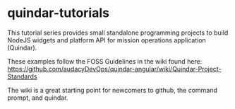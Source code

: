 # quindar-tutorials
This tutorial series provides small standalone programming projects to build NodeJS widgets and platform API for mission operations application (Quindar).

These examples follow the FOSS Guidelines in the wiki found here: https://github.com/audacyDevOps/quindar-angular/wiki/Quindar-Project-Standards

The wiki is a great starting point for newcomers to github, the command prompt, and quindar.
